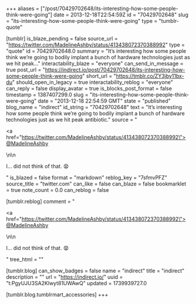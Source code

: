 +++
aliases = ["/post/70429702648/its-interesting-how-some-people-think-were-going"]
date = 2013-12-18T22:54:59Z
id = "70429702648"
slug = "its-interesting-how-some-people-think-were-going"
type = "tumblr-quote"

[tumblr]
is_blaze_pending = false
source_url = "https://twitter.com/MadelineAshby/status/413438072370388992"
type = "quote"
id = 70429702648.0
summary = "It’s interesting how some people think we’re going to bodily implant a bunch of hardware technologies just as we hit peak..."
interactability_blaze = "everyone"
can_send_in_message = true
post_url = "https://indirect.io/post/70429702648/its-interesting-how-some-people-think-were-going"
short_url = "https://tmblr.co/ZY3jby11bx-du"
should_open_in_legacy = true
interactability_reblog = "everyone"
can_reply = false
display_avatar = true
is_blocks_post_format = false
timestamp = 1387407299.0
slug = "its-interesting-how-some-people-think-were-going"
date = "2013-12-18 22:54:59 GMT"
state = "published"
blog_name = "indirect"
id_string = "70429702648"
text = "It&rsquo;s interesting how some people think we&rsquo;re going to bodily implant a bunch of hardware technologies just as we hit peak antibiotic."
source = "<p><a href=\"https://twitter.com/MadelineAshby/status/413438072370388992\">@MadelineAshby</a></p>\n\n<p>I… did not think of that. 😧</p>"
is_blazed = false
format = "markdown"
reblog_key = "7sfmvPFZ"
source_title = "twitter.com"
can_like = false
can_blaze = false
bookmarklet = true
note_count = 0.0
can_reblog = false

[tumblr.reblog]
comment = "<p><a href=\"https://twitter.com/MadelineAshby/status/413438072370388992\">@MadelineAshby</a></p>\n\n<p>I… did not think of that. 😧</p>"
tree_html = ""

[tumblr.blog]
can_show_badges = false
name = "indirect"
title = "indirect"
description = ""
url = "https://indirect.io/"
uuid = "t:PgyUJU3SA2Klwyt81UWAwQ"
updated = 1739939727.0

[tumblr.blog.tumblrmart_accessories]
+++
